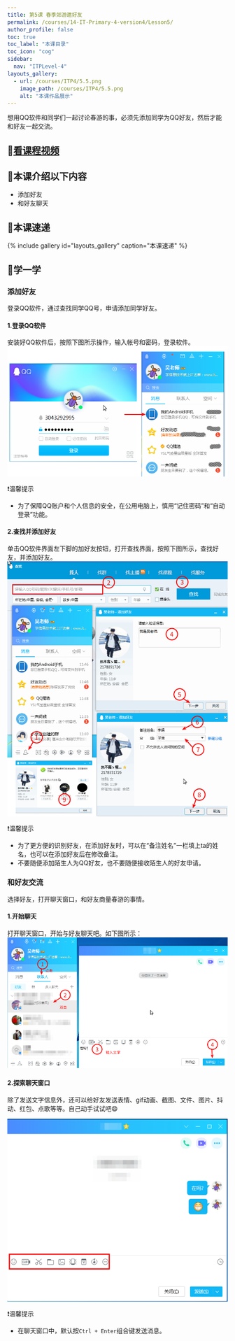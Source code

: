```yaml
---
title: 第5课 春季郊游邀好友
permalink: /courses/14-IT-Primary-4-version4/Lesson5/
author_profile: false
toc: true
toc_label: "本课目录"
toc_icon: "cog"
sidebar:
  nav: "ITPLevel-4"
layouts_gallery:
  - url: /courses/ITP4/5.5.png
    image_path: /courses/ITP4/5.5.png
    alt: "本课作品展示"
---
```


想用QQ软件和同学们一起讨论春游的事，必须先添加同学为QQ好友，然后才能和好友一起交流。
## :cinema:[看课程视频](http://study.163.com)
## :mega:本课介绍以下内容
- 添加好友
- 和好友聊天

## :rainbow:本课速递
{% include gallery id="layouts_gallery" caption="本课速递" %}
## :electric_plug:学一学
### 添加好友
登录QQ软件，通过查找同学QQ号，申请添加同学好友。
#### 1.登录QQ软件
安装好QQ软件后，按照下图所示操作，输入帐号和密码，登录软件。
![](/courses/ITP4/5.1.png)

:heavy_exclamation_mark:温馨提示
- 为了保障QQ账户和个人信息的安全，在公用电脑上，慎用“记住密码”和“自动登录”功能。

#### 2.查找并添加好友
单击QQ软件界面左下脚的加好友按钮，打开查找界面，按照下图所示，查找好友，并添加好友。
![](/courses/ITP4/5.2.png)

:heavy_exclamation_mark:温馨提示
- 为了更方便的识别好友，在添加好友时，可以在“备注姓名”一栏填上ta的姓名，也可以在添加好友后在修改备注。
- 不要随便添加陌生人为QQ好友，也不要随便接收陌生人的好友申请。

### 和好友交流
选择好友，打开聊天窗口，和好友商量春游的事情。
#### 1.开始聊天
打开聊天窗口，开始与好友聊天吧。如下图所示：
![](/courses/ITP4/5.3.png)
#### 2.探索聊天窗口
除了发送文字信息外，还可以给好友发送表情、gif动画、截图、文件、图片、抖动、红包、点歌等等。自己动手试试吧:smile:

![](/courses/ITP4/5.4.png)

:heavy_exclamation_mark:温馨提示
- 在聊天窗口中，默认按`Ctrl + Enter`组合键发送消息。
